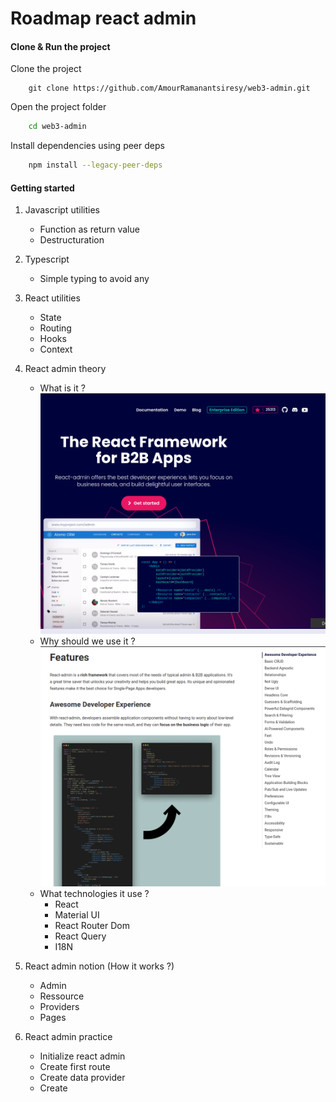 # Roadmap react admin

#### Clone & Run the project

Clone the project

```bashNouvelle page d'accueil.
    git clone https://github.com/AmourRamanantsiresy/web3-admin.git
```

Open the project folder

```bash
    cd web3-admin
```

Install dependencies using peer deps

```bash
    npm install --legacy-peer-deps
```

#### Getting started

1. Javascript utilities

   - Function as return value
   - Destructuration

2. Typescript

   - Simple typing to avoid any

3. React utilities

   - State
   - Routing
   - Hooks
   - Context

4. React admin theory

   - What is it ?
     ![Features](./src/assets/landing.png)
   - Why should we use it ?
     ![Features](./src/assets/features.png)
   - What technologies it use ?
     - React
     - Material UI
     - React Router Dom
     - React Query
     - I18N

5. React admin notion (How it works ?)

   - Admin
   - Ressource
   - Providers
   - Pages

6. React admin practice
   - Initialize react admin
   - Create first route
   - Create data provider
   - Create
